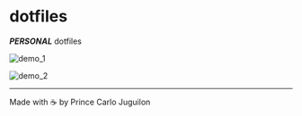 # dotfiles

***PERSONAL*** dotfiles

![demo_1](https://user-images.githubusercontent.com/47204120/225486926-1b283887-a449-4401-9585-26be480fd8fa.png)

![demo_2](https://user-images.githubusercontent.com/47204120/225486972-78c756b7-aff2-477d-8ace-316882645dd4.png)

---

Made with ☕ by Prince Carlo Juguilon
